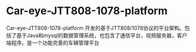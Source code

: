 # Car-eye-JTT808-1078-platform

Car-eye-JTT808-1078-platform 开发的基于JTT808/1078协议的平台架构。包括了基于Java和mysql的数据管理系统，也包含了通信平台，视频服务器，客户端程序。是一个功能完善的车辆管理平台
